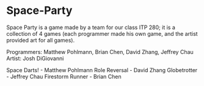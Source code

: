 Space-Party
===========

Space Party is a game made by a team for our class ITP 280; it is a collection of 4 games (each programmer made his own game, and the artist provided art for all games).

Programmers: Matthew Pohlmann, Brian Chen, David Zhang, Jeffrey Chau
Artist: Josh DiGiovanni

Space Darts! - Matthew Pohlmann
Role Reversal - David Zhang
Globetrotter - Jeffrey Chau
Firestorm Runner - Brian Chen
